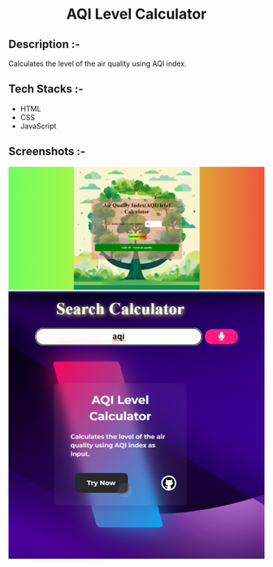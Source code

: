 # <p align="center">AQI Level Calculator</p>

## Description :-

Calculates the level of the air quality using AQI index.

## Tech Stacks :-

- HTML
- CSS
- JavaScript

## Screenshots :-

![Screenshot of the WebPage](assets/Screenshot.png)
![Screenshot of the Main Website](assets/Screenshot2.png)